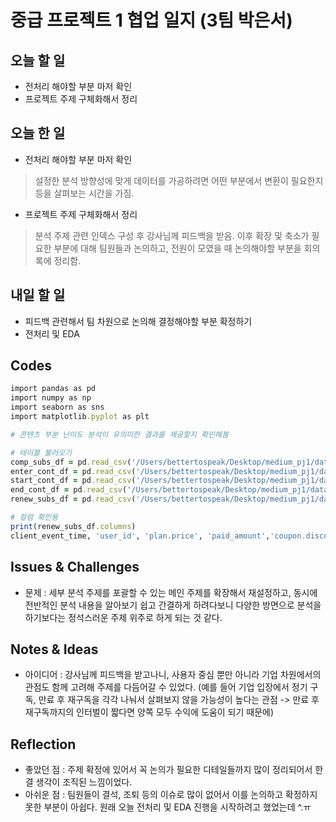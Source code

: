 # 중급 프로젝트 1 협업 일지 (3팀 박은서)

## 오늘 할 일
* 전처리 해야할 부분 마저 확인
* 프로젝트 주제 구체화해서 정리
## 오늘 한 일
* 전처리 해야할 부분 마저 확인
> 설정한 분석 방향성에 맞게 데이터를 가공하려면 어떤 부분에서 변환이 필요한지 등을 살펴보는 시간을 가짐.
* 프로젝트 주제 구체화해서 정리
> 분석 주제 관련 인덱스 구성 후 강사님께 피드백을 받음. 이후 확장 및 축소가 필요한 부분에 대해 팀원들과 논의하고, 전원이 모였을 때 논의해야할 부분을 회의록에 정리함.
## 내일 할 일
* 피드백 관련해서 팀 차원으로 논의해 결정해야할 부분 확정하기
* 전처리 및 EDA
## Codes
```ruby
import pandas as pd
import numpy as np
import seaborn as sns
import matplotlib.pyplot as plt

# 콘텐츠 부분 난이도 분석이 유의미한 결과를 제공할지 확인해봄

# 테이블 불러오기
comp_subs_df = pd.read_csv('/Users/bettertospeak/Desktop/medium_pj1/data/complete.subscription.csv') # 첫 결제 완료 테이블
enter_cont_df = pd.read_csv('/Users/bettertospeak/Desktop/medium_pj1/data/enter.content_page.csv') # 콘텐츠 페이지 진입
start_cont_df = pd.read_csv('/Users/bettertospeak/Desktop/medium_pj1/data/start.content.csv') # 콘텐츠 시작
end_cont_df = pd.read_csv('/Users/bettertospeak/Desktop/medium_pj1/data/end.content.csv') # 콘텐츠 완료
renew_subs_df = pd.read_csv('/Users/bettertospeak/Desktop/medium_pj1/data/renew.subscription.csv') # 정기결제 완료

# 컬럼 확인용
print(renew_subs_df.columns)
client_event_time, 'user_id', 'plan.price', 'paid_amount','coupon.discount_amount'
```
## Issues & Challenges
* 문제 : 세부 분석 주제를 포괄할 수 있는 메인 주제를 확장해서 재설정하고, 동시에 전반적인 분석 내용을 알아보기 쉽고 간결하게 하려다보니 다양한 방면으로 분석을 하기보다는 정석스러운 주제 위주로 하게 되는 것 같다.
## Notes & Ideas
* 아이디어 : 강사님께 피드백을 받고나니, 사용자 중심 뿐만 아니라 기업 차원에서의 관점도 함께 고려해 주제를 다듬어갈 수 있었다. (예를 들어 기업 입장에서 정기 구독, 만료 후 재구독을 각각 나눠서 살펴보지 않을 가능성이 높다는 관점 -> 만료 후 재구독까지의 인터벌이 짧다면 양쪽 모두 수익에 도움이 되기 때문에)
## Reflection
* 좋았던 점 : 주제 확정에 있어서 꼭 논의가 필요한 디테일들까지 많이 정리되어서 한결 생각이 조직된 느낌이었다.
* 아쉬운 점 : 팀원들이 결석, 조퇴 등의 이슈로 많이 없어서 이를 논의하고 확정하지 못한 부분이 아쉽다. 원래 오늘 전처리 및 EDA 진행을 시작하려고 했었는데 ^.ㅠ
